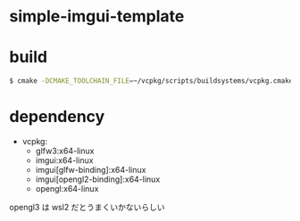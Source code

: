 # simple-imgui-template

# build 

```bash
$ cmake -DCMAKE_TOOLCHAIN_FILE=~/vcpkg/scripts/buildsystems/vcpkg.cmake ..
```

# dependency

- vcpkg:
    - glfw3:x64-linux
    - imgui:x64-linux
    - imgui[glfw-binding]:x64-linux
    - imgui[opengl2-binding]:x64-linux                
    - opengl:x64-linux                   

opengl3 は wsl2 だとうまくいかないらしい
